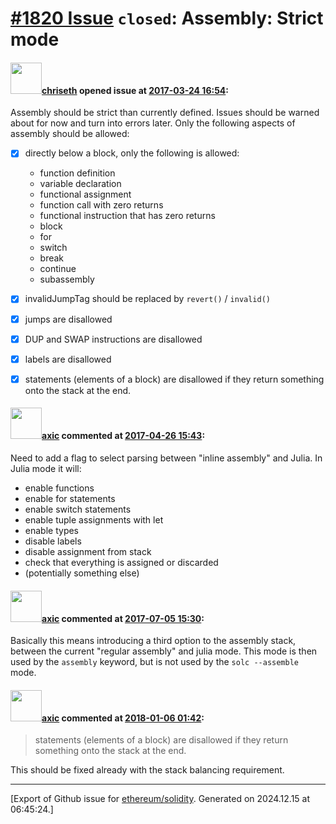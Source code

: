 # [\#1820 Issue](https://github.com/ethereum/solidity/issues/1820) `closed`: Assembly: Strict mode

#### <img src="https://avatars.githubusercontent.com/u/9073706?v=4" width="50">[chriseth](https://github.com/chriseth) opened issue at [2017-03-24 16:54](https://github.com/ethereum/solidity/issues/1820):

Assembly should be strict than currently defined. Issues should be warned about for now and turn into errors later. Only the following aspects of assembly should be allowed:

 - [x] directly below a block, only the following is allowed:
   - function definition
   - variable declaration
   - functional assignment
   - function call with zero returns
   - functional instruction that has zero returns
   - block
   - for
   - switch
   - break
   - continue
   - subassembly
- [x] invalidJumpTag should be replaced by `revert()` / `invalid()`
- [x] jumps are disallowed
- [x] DUP and SWAP instructions are disallowed
- [x] labels are disallowed
- [x] statements (elements of a block) are disallowed if they return something onto the stack at the end.


#### <img src="https://avatars.githubusercontent.com/u/20340?v=4" width="50">[axic](https://github.com/axic) commented at [2017-04-26 15:43](https://github.com/ethereum/solidity/issues/1820#issuecomment-297452948):

Need to add a flag to select parsing between "inline assembly" and Julia. In Julia mode it will:

- enable functions
- enable for statements
- enable switch statements
- enable tuple assignments with let
- enable types
- disable labels
- disable assignment from stack
- check that everything is assigned or discarded
- (potentially something else)

#### <img src="https://avatars.githubusercontent.com/u/20340?v=4" width="50">[axic](https://github.com/axic) commented at [2017-07-05 15:30](https://github.com/ethereum/solidity/issues/1820#issuecomment-313138755):

Basically this means introducing a third option to the assembly stack, between the current "regular assembly" and julia mode. This mode is then used by the `assembly` keyword, but is not used by the `solc --assemble` mode.

#### <img src="https://avatars.githubusercontent.com/u/20340?v=4" width="50">[axic](https://github.com/axic) commented at [2018-01-06 01:42](https://github.com/ethereum/solidity/issues/1820#issuecomment-355713470):

> statements (elements of a block) are disallowed if they return something onto the stack at the end.

This should be fixed already with the stack balancing requirement.


-------------------------------------------------------------------------------



[Export of Github issue for [ethereum/solidity](https://github.com/ethereum/solidity). Generated on 2024.12.15 at 06:45:24.]
